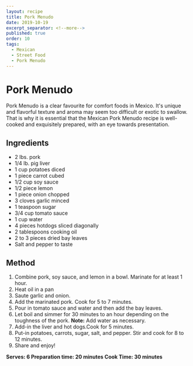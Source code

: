 ```yaml
---
layout: recipe
title: Pork Menudo
date: 2019-10-19
excerpt_separator: <!--more-->
published: true
order: 10
tags:
  - Mexican
  - Street Food
  - Pork Menudo
---
```


# Pork Menudo

Pork Menudo is a clear favourite for comfort foods in Mexico. It's unique and flavorful texture and aroma may seem too difficult or exotic to swallow. That is why it is essential that the Mexican Pork Menudo recipe is well-cooked and exquisitely prepared, with an eye towards presentation.

<!--more-->

## Ingredients

- 2 lbs. pork
- 1/4 lb. pig liver
- 1 cup potatoes diced
- 1 piece carrot cubed
- 1/2 cup soy sauce
- 1/2 piece lemon
- 1 piece onion chopped
- 3 cloves garlic minced
- 1 teaspoon sugar
- 3/4 cup tomato sauce
- 1 cup water
- 4 pieces hotdogs sliced diagonally
- 2 tablespoons cooking oil
- 2 to 3 pieces dried bay leaves
- Salt and pepper to taste

## Method

1. Combine pork, soy sauce, and lemon in a bowl. Marinate for at least 1 hour.
2. Heat oil in a pan
3. Saute garlic and onion.
4. Add the marinated pork. Cook for 5 to 7 minutes.
5. Pour in tomato sauce and water and then add the bay leaves.
6. Let boil and simmer for 30 minutes to an hour depending on the toughness of the pork. **Note:** Add water as necessary.
7. Add-in the liver and hot dogs.Cook for 5 minutes.
8. Put-in potatoes, carrots, sugar, salt, and pepper. Stir and cook for 8 to 12 minutes.
9. Share and enjoy!

**Serves: 6
Preparation time: 20 minutes
Cook Time: 30 minutes**
